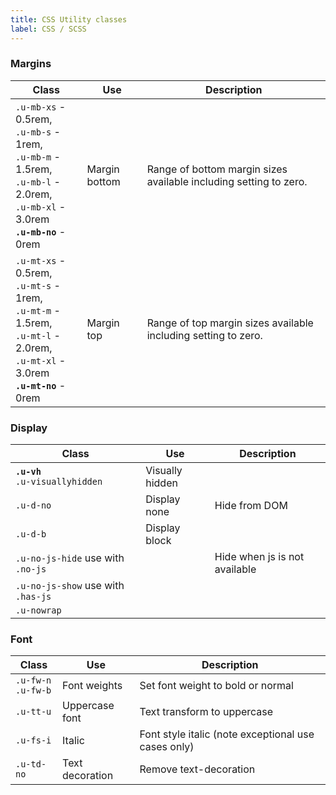 ```yaml
---
title: CSS Utility classes
label: CSS / SCSS
---
```



### Margins

| Class | Use | Description |
|-------|---------------|-|
|`.u-mb-xs` - 0.5rem,<br> `.u-mb-s` - 1rem,<br>`.u-mb-m` - 1.5rem,<br>`.u-mb-l` - 2.0rem,<br>`.u-mb-xl` - 3.0rem<br>**`.u-mb-no`** - 0rem |Margin bottom|Range of bottom margin sizes available including setting to zero.|
|`.u-mt-xs` - 0.5rem,<br> `.u-mt-s` - 1rem,<br>`.u-mt-m` - 1.5rem,<br>`.u-mt-l` - 2.0rem,<br>`.u-mt-xl` - 3.0rem<br>**`.u-mt-no`** - 0rem|Margin top|Range of top margin sizes available including setting to zero.|

### Display

| Class | Use | Description |
|-------|---------------|-|
|**`.u-vh`**<br>`.u-visuallyhidden`|Visually hidden||
|`.u-d-no`|Display none|Hide from DOM|
|`.u-d-b`|Display block||
|`.u-no-js-hide` use with `.no-js`||Hide when js is not available|
|`.u-no-js-show` use with `.has-js`|||
|`.u-nowrap`|||

### Font

| Class | Use | Description |
|-------|---------------|-|
|`.u-fw-n`<br>`.u-fw-b`|Font weights|Set font weight to bold or normal|
|`.u-tt-u`|Uppercase font|Text transform to uppercase|
|`.u-fs-i`|Italic|Font style italic (note exceptional use cases only)|
|`.u-td-no`|Text decoration|Remove text-decoration|
